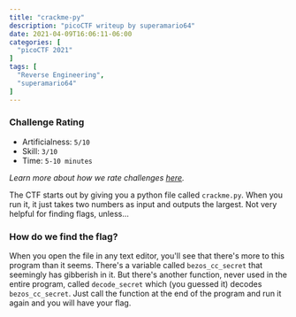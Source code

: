 ```yaml
---
title: "crackme-py"
description: "picoCTF writeup by superamario64"
date: 2021-04-09T16:06:11-06:00
categories: [
  "picoCTF 2021"
]
tags: [
  "Reverse Engineering",
  "superamario64"
]
---
```


### Challenge Rating
* Artificialness: `5/10`
* Skill: `3/10`
* Time: `5-10 minutes`

*Learn more about how we rate challenges [here](/post/rating).*

The CTF starts out by giving you a python file called `crackme.py`. When you run 
it, it just takes two numbers as input and outputs the largest. Not very helpful 
for finding flags, unless...

### How do we find the flag?

When you open the file in any text editor, you'll see that there's more to this 
program than it seems. There's a variable called `bezos_cc_secret` that seemingly 
has gibberish in it. But there's another function, never used in the entire 
program, called `decode_secret` which (you guessed it) decodes `bezos_cc_secret`. 
Just call the function at the end of the program and run it again and you will 
have your flag.
